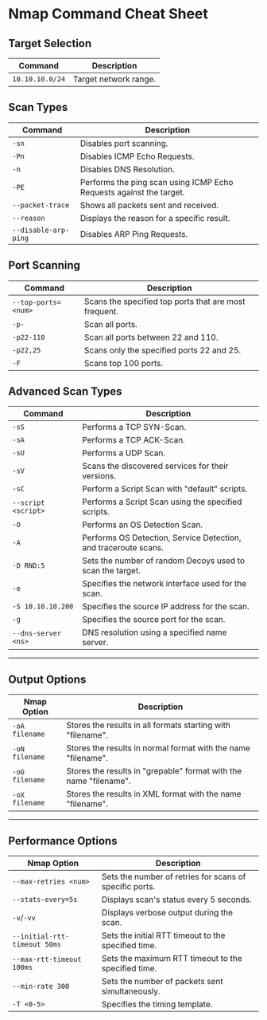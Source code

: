 # Nmap Command Cheat Sheet

## Target Selection
| Command                           | Description                           |
|-----------------------------------|---------------------------------------|
| `10.10.10.0/24`                   | Target network range.                 |

## Scan Types
| Command                           | Description                           |
|-----------------------------------|---------------------------------------|
| `-sn`                             | Disables port scanning.               |
| `-Pn`                             | Disables ICMP Echo Requests.          |
| `-n`                              | Disables DNS Resolution.              |
| `-PE`                             | Performs the ping scan using ICMP Echo Requests against the target. |
| `--packet-trace`                  | Shows all packets sent and received.  |
| `--reason`                        | Displays the reason for a specific result. |
| `--disable-arp-ping`              | Disables ARP Ping Requests.           |

## Port Scanning
| Command                           | Description                           |
|-----------------------------------|---------------------------------------|
| `--top-ports=<num>`               | Scans the specified top ports that are most frequent. |
| `-p-`                             | Scan all ports.                       |
| `-p22-110`                        | Scan all ports between 22 and 110.    |
| `-p22,25`                         | Scans only the specified ports 22 and 25. |
| `-F`                              | Scans top 100 ports.                  |

## Advanced Scan Types
| Command                           | Description                           |
|-----------------------------------|---------------------------------------|
| `-sS`                             | Performs a TCP SYN-Scan.              |
| `-sA`                             | Performs a TCP ACK-Scan.              |
| `-sU`                             | Performs a UDP Scan.                  |
| `-sV`                             | Scans the discovered services for their versions. |
| `-sC`                             | Perform a Script Scan with "default" scripts. |
| `--script <script>`               | Performs a Script Scan using the specified scripts. |
| `-O`                              | Performs an OS Detection Scan.        |
| `-A`                              | Performs OS Detection, Service Detection, and traceroute scans. |
| `-D RND:5`                        | Sets the number of random Decoys used to scan the target. |
| `-e`                              | Specifies the network interface used for the scan. |
| `-S 10.10.10.200`                 | Specifies the source IP address for the scan. |
| `-g`                              | Specifies the source port for the scan. |
| `--dns-server <ns>`               | DNS resolution using a specified name server. |

---

## Output Options
| Nmap Option                       | Description                           |
|-----------------------------------|---------------------------------------|
| `-oA filename`                    | Stores the results in all formats starting with "filename". |
| `-oN filename`                    | Stores the results in normal format with the name "filename". |
| `-oG filename`                    | Stores the results in "grepable" format with the name "filename". |
| `-oX filename`                    | Stores the results in XML format with the name "filename". |

---

## Performance Options
| Nmap Option                       | Description                           |
|-----------------------------------|---------------------------------------|
| `--max-retries <num>`             | Sets the number of retries for scans of specific ports. |
| `--stats-every=5s`                | Displays scan's status every 5 seconds. |
| `-v`/`-vv`                        | Displays verbose output during the scan. |
| `--initial-rtt-timeout 50ms`      | Sets the initial RTT timeout to the specified time. |
| `--max-rtt-timeout 100ms`         | Sets the maximum RTT timeout to the specified time. |
| `--min-rate 300`                  | Sets the number of packets sent simultaneously. |
| `-T <0-5>`                        | Specifies the timing template.        |
